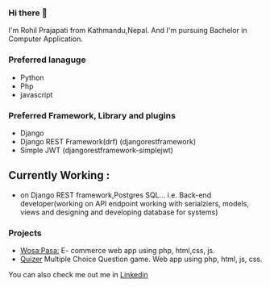 
### Hi there 👋

I'm Rohil Prajapati from Kathmandu,Nepal. And I'm pursuing Bachelor in Computer Application. 
### Preferred lanaguge 
- Python
- Php
- javascript

### Preferred Framework, Library and plugins
- Django
- Django REST Framework(drf) (djangorestframework)
- Simple JWT (djangorestframework-simplejwt)

## Currently Working :
- on Django REST framework,Postgres SQL... i.e. Back-end developer(working on API endpoint working with serialziers, models, views and designing and developing database for systems)

### Projects
- [Wosa:Pasa:](https://github.com/RohilPrajapati/Wosa-Pasa)
  E- commerce web app using php, html,css, js.
- [Quizer](https://github.com/RohilPrajapati/Quizer)
  Multiple Choice Question game. Web app using php, html, js, css.

You can also check me out me in [Linkedin](https://www.linkedin.com/in/rohilprajapati/)

